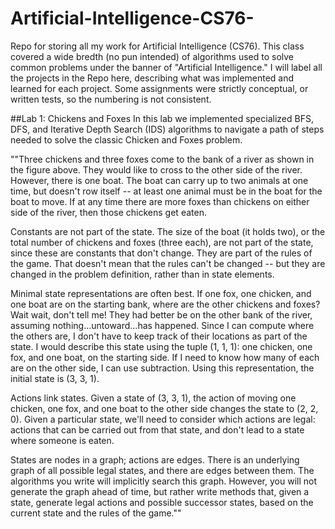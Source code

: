 # Artificial-Intelligence-CS76-
Repo for storing all my work for Artificial Intelligence (CS76).
This class covered a wide bredth (no pun intended) of algorithms used to solve common problems under the banner of "Artificial Intelligence." I will label all the projects in the Repo here, describing what was implemented and learned for each project. Some assignments were strictly conceptual, or written tests, so the numbering is not consistent. 

##Lab 1: Chickens and Foxes
In this lab we implemented specialized BFS, DFS, and Iterative Depth Search (IDS) algorithms to navigate a path of steps needed to solve the classic Chicken and Foxes problem. 

""Three chickens and three foxes come to the bank of a river as shown in the figure above. They would like to cross to the other side of the river. However, there is one boat. The boat can carry up to two animals at one time, but doesn't row itself -- at least one animal must be in the boat for the boat to move. If at any time there are more foxes than chickens on either side of the river, then those chickens get eaten.

Constants are not part of the state.  The size of the boat (it holds two), or the total number of chickens and foxes (three each), are not part of the state, since these are constants that don't change.  They are part of the rules of the game.  That doesn't mean that the rules can't be changed -- but they are changed in the problem definition, rather than in state elements.     

Minimal state representations are often best.  If one fox, one chicken, and one boat are on the starting bank, where are the other chickens and foxes?  Wait wait, don't tell me!  They had better be on the other bank of the river, assuming nothing...untoward...has happened.  Since I can compute where the others are, I don't have to keep track of their locations as part of the state.  I would describe this state using the tuple (1, 1, 1):  one chicken, one fox, and one boat, on the starting side.  If I need to know how many of each are on the other side, I can use subtraction.  Using this representation, the initial state is (3, 3, 1).  

Actions link states.  Given a state of (3, 3, 1), the action of moving one chicken, one fox, and one boat to the other side changes the state to (2, 2, 0).  Given a particular state, we'll need to consider which actions are legal:  actions that can be carried out from that state, and don't lead to a state where someone is eaten.    

States are nodes in a graph; actions are edges.  There is an underlying graph of all possible legal states, and there are edges between them.  The algorithms you write will implicitly search this graph.  However, you will not generate the graph ahead of time, but rather write methods that, given a state, generate legal actions and possible successor states, based on the current state and the rules of the game.""
